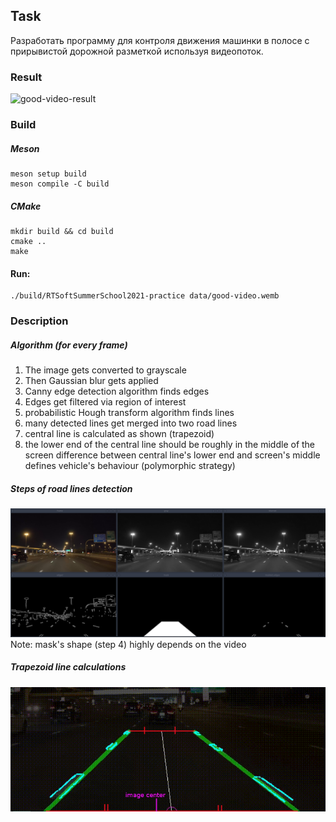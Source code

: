## Task
Разработать программу для контроля движения машинки в полосе с прирывистой дорожной разметкой используя видеопоток.

### Result
![good-video-result](data/good-video-result.gif)

### Build
##### Meson
```
meson setup build
meson compile -C build
```
##### CMake
```
mkdir build && cd build
cmake ..
make
```
#### Run:
```
./build/RTSoftSummerSchool2021-practice data/good-video.wemb
```
### Description
##### Algorithm (for every frame)
1. The image gets converted to grayscale
2. Then Gaussian blur gets applied
3. Canny edge detection algorithm finds edges
4. Edges get filtered via region of interest
5. probabilistic Hough transform algorithm finds lines
6. many detected lines get merged into two road lines
7. central line is calculated as shown (trapezoid)
8. the lower end of the central line should be roughly in the middle of the screen
difference between central line's lower end and screen's middle defines vehicle's behaviour (polymorphic strategy)

##### Steps of road lines detection
![steps](data/steps.png)
Note: mask's shape (step 4) highly depends on the video
##### Trapezoid line calculations
![trapezoid line calculations illustration](data/trapezoid_calculations.png)

